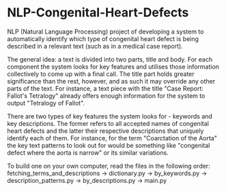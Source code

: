 # NLP-Congenital-Heart-Defects

NLP (Natural Language Processing) project of developing a system to automatically identify which type of congenital heart defect is being described in a relevant text (such as in a medical case report). 

The general idea: a text is divided into two parts, title and body. For each component the system looks for key features and utilises those information collectively to come up with a final call. The title part holds greater significance than the rest, however, and as such it may override any other parts of the text. 
For instance, a text piece with the title "Case Report: Fallot's Tetralogy" already offers enough information for the system to output "Tetralogy of Fallot".

There are two types of key features the system looks for - keywords and key descriptions. The former refers to all accepted names of congenital heart defects and the latter their respective descriptions that uniquely identify each of them. For instance, for the term "Coarctation of the Aorta" the key text patterns to look out for would be something like "congenital defect where the aorta is narrow" or its similar variations. 

To build one on your own computer, read the files in the following order: fetching_terms_and_descriptions -> dictionary.py -> by_keywords.py -> description_patterns.py -> by_descriptions.py -> main.py





